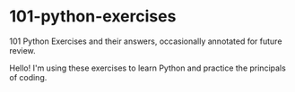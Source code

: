 # 101-python-exercises
101 Python Exercises and their answers, occasionally annotated for future review.

Hello! I'm using these exercises to learn Python and practice the principals of coding.
